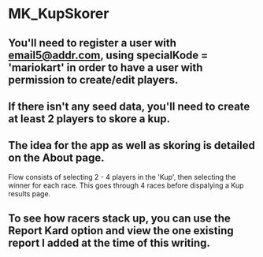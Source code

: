 # MK_KupSkorer

## You'll need to register a user with email5@addr.com, using specialKode = 'mariokart' in order to have a user with permission to create/edit players.

## If there isn't any seed data, you'll need to create at least 2 players to skore a kup.

##  The idea for the app as well as skoring is detailed on the About page.
Flow consists of selecting 2 - 4 players in the 'Kup', then selecting the winner for each race. This goes through 4 races before dispalying a Kup results page. 

## To see how racers stack up, you can use the Report Kard option and view the one existing report I added at the time of this writing. 

